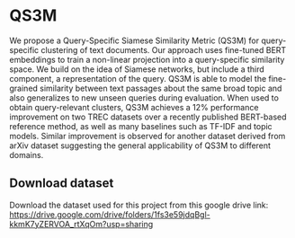 # QS3M
We propose a Query-Specific Siamese Similarity Metric (QS3M) for query-specific clustering of text documents. Our approach uses fine-tuned BERT embeddings to train a non-linear projection into a query-specific similarity space. We build on the idea of Siamese networks, but include a third component, a representation of the query. QS3M is able to model the fine-grained similarity between text passages about the same broad topic and also generalizes to new unseen queries during evaluation. When used to obtain query-relevant clusters, QS3M achieves a 12% performance improvement on two TREC datasets over a recently published BERT-based reference method, as well as many baselines such as TF-IDF and topic models. Similar improvement is observed for another dataset derived from arXiv dataset suggesting the general applicability of QS3M to different domains.

## Download dataset
Download the dataset used for this project from this google drive link: https://drive.google.com/drive/folders/1fs3e59jdqBgl-kkmK7yZERVOA_rtXqOm?usp=sharing
